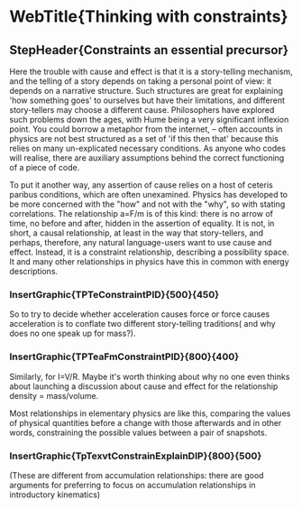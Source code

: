 # WebTitle{Thinking with constraints}

## StepHeader{Constraints an essential precursor}

Here the trouble with cause and effect is that it is a story-telling mechanism, and the telling of a story depends on taking a personal point of view: it depends on a narrative structure. Such structures are great for explaining 'how something goes' to ourselves but have their limitations, and different story-tellers may choose a different cause. Philosophers have explored such problems down the ages, with Hume being a very significant inflexion point. You could borrow a metaphor from the internet, – often accounts in physics are not best structured as a set of 'if this then that' because this relies on many un-explicated necessary conditions. As anyone who codes will realise, there are auxiliary assumptions behind the correct functioning of a piece of code.

To put it another way, any assertion of cause relies on a host of ceteris paribus conditions, which are often unexamined. Physics has developed to be more concerned with the "how" and not with the "why", so with stating correlations. The relationship a=F/m is of this kind: there is no arrow of time, no before and after, hidden in the assertion of equality. It is not, in short, a causal relationship, at least in the way that story-tellers, and perhaps, therefore, any natural language-users want to use cause and effect. Instead, it is a constraint relationship, describing a possibility space. It and many other relationships in physics have this in common with energy descriptions.

### InsertGraphic{TPTeConstraintPID}{500}{450}

So to try to decide whether acceleration causes force or force causes acceleration is to conflate two different story-telling traditions( and why does no one speak up for mass?).

### InsertGraphic{TPTeaFmConstraintPID}{800}{400}

Similarly, for I=V/R. Maybe it's worth thinking about why no one even thinks about launching a discussion about cause and effect for the relationship density = mass/volume.

Most relationships in elementary physics are like this, comparing the values of physical quantities before a change with those afterwards and in other words, constraining the possible values between a pair of snapshots.

### InsertGraphic{TpTexvtConstrainExplainDIP}{800}{500}

(These are different from accumulation relationships: there are good arguments for preferring to focus on accumulation relationships in introductory kinematics)
